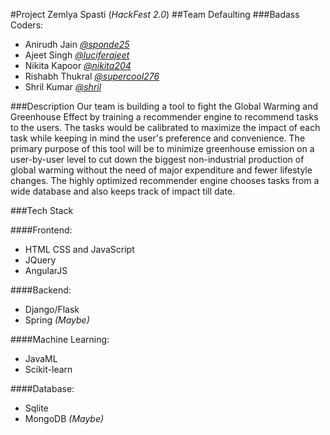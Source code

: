 #Project Zemlya Spasti (_HackFest 2.0_)
##Team Defaulting 
###Badass Coders:
* Anirudh Jain [_@sponde25_](https://github.com/sponde25)
* Ajeet Singh [_@luciferajeet_](https://github.com/luciferajeet)
* Nikita Kapoor [_@nikita204_](https://github.com/nikita204)
* Rishabh Thukral [_@supercool276_](https://github.com/supercool276)
* Shril Kumar [_@shril_](https://github.com/shril)

###Description
Our team is building a tool to fight the Global Warming and Greenhouse Effect by training a recommender engine to recommend tasks to the users. The tasks would be calibrated to maximize the impact of each task while keeping in mind the user's preference and convenience. The primary purpose of this tool will be to minimize greenhouse emission on a user-by-user level to cut down the biggest non-industrial production of global warming without the need of major expenditure and fewer lifestyle changes. The highly optimized recommender engine chooses tasks from a wide database and also keeps track of impact till date.

###Tech Stack

####Frontend:
- HTML CSS and JavaScript
- JQuery
- AngularJS

####Backend:
- Django/Flask
- Spring _(Maybe)_

####Machine Learning:
- JavaML
- Scikit-learn

####Database:
- Sqlite
- MongoDB _(Maybe)_



